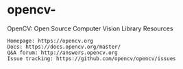# opencv-
OpenCV: Open Source Computer Vision Library
Resources

    Homepage: https://opencv.org
    Docs: https://docs.opencv.org/master/
    Q&A forum: http://answers.opencv.org
    Issue tracking: https://github.com/opencv/opencv/issues
